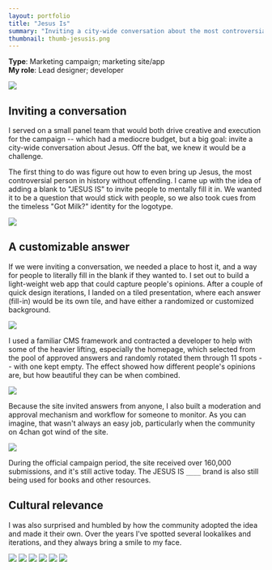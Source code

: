 ```yaml
---
layout: portfolio
title: "Jesus Is"
summary: "Inviting a city-wide conversation about the most controversial individual in the history of the world… it'll be fun, they said."
thumbnail: thumb-jesusis.png
---
```


**Type**: Marketing campaign; marketing site/app  
**My role**: Lead designer; developer

<img src="/jesusis/billboard.jpg" data-action="zoom">

## Inviting a conversation

I served on a small panel team that would both drive creative and execution for the campaign -- which had a mediocre budget, but a big goal: invite a city-wide conversation about Jesus. Off the bat, we knew it would be a challenge.

The first thing to do was figure out how to even bring up Jesus, the most controversial person in history without offending. I came up with the idea of adding a blank to "JESUS IS" to invite people to mentally fill it in. We wanted it to be a question that would stick with people, so we also took cues from the timeless "Got Milk?" identity for the logotype.

<img src="/jesusis/wall.JPG" data-action="zoom">

## A customizable answer

If we were inviting a conversation, we needed a place to host it, and a way for people to literally fill in the  blank if they wanted to. I set out to build a light-weight web app that could capture people's opinions. After a couple of quick design iterations, I landed on a tiled presentation, where each answer (fill-in) would be its own tile, and have either a randomized or customized background.

<img src="/jesusis/site-screenshot.png" data-action="zoom">

I used a familiar CMS framework and contracted a developer to help with some of the heavier lifting, especially the homepage, which selected from the pool of approved answers and randomly rotated them through 11 spots -- with one kept empty. The effect showed how different people's opinions are, but how beautiful they can be when combined.

<img src="/jesusis/submit-form.png" data-action="zoom">

Because the site invited answers from anyone, I also built a moderation and approval mechanism and workflow for someone to monitor. As you can imagine, that wasn't always an easy job, particularly when the community on 4chan got wind of the site.

<img src="/jesusis/example-answer.png" data-action="zoom">

During the official campaign period, the site received over 160,000 submissions, and it's still active today. The JESUS IS `____` brand is also still being used for books and other resources.

## Cultural relevance

I was also surprised and humbled by how the community adopted the idea and made it their own. Over the years I've spotted several lookalikes and iterations, and they always bring a smile to my face.

<img src="/jesusis/bus.jpg" data-action="zoom">

<img src="/jesusis/jesus-is_31.jpeg" data-action="zoom">

<img src="/jesusis/yoda-bumpersticker.JPG" data-action="zoom">

<img src="/jesusis/enrollment-poster.JPG" data-action="zoom">

<img src="/jesusis/jesustaco.jpg" data-action="zoom">

<img src="/jesusis/graffiti.jpg" data-action="zoom">
